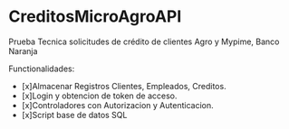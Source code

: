 # CreditosMicroAgroAPI


Prueba Tecnica solicitudes de crédito de clientes Agro y Mypime, Banco Naranja


Functionalidades:
-	[x]Almacenar Registros Clientes, Empleados, Creditos.
-	[x]Login y obtencion de token de acceso.
-	[x]Controladores con Autorizacion y Autenticacion.
-	[x]Script base de datos SQL
